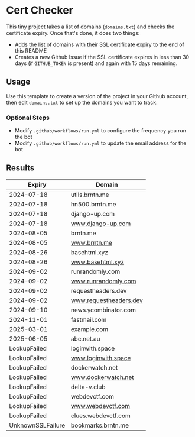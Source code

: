# Cert Checker

This tiny project takes a list of domains (`domains.txt`) and checks the certificate expiry. Once that's done, it does two things:

- Adds the list of domains with their SSL certificate expiry to the end of this README
- Creates a new Github Issue if the SSL certificate expires in less than 30 days (if `GITHUB_TOKEN` is present) and again with 15 days remaining.


## Usage

Use this template to create a version of the project in your Github account, then edit `domains.txt` to set up the domains you want to track.


### Optional Steps

- Modify `.github/workflows/run.yml` to configure the frequency you run the bot
- Modify `.github/workflows/run.yml` to update the email address for the bot

## Results

| Expiry    | Domain   |
|-----------|----------|
| 2024-07-18 | utils.brntn.me |
| 2024-07-18 | hn500.brntn.me |
| 2024-07-18 | django-up.com |
| 2024-07-18 | www.django-up.com |
| 2024-08-05 | brntn.me |
| 2024-08-05 | www.brntn.me |
| 2024-08-26 | basehtml.xyz |
| 2024-08-26 | www.basehtml.xyz |
| 2024-09-02 | runrandomly.com |
| 2024-09-02 | www.runrandomly.com |
| 2024-09-02 | requestheaders.dev |
| 2024-09-02 | www.requestheaders.dev |
| 2024-09-10 | news.ycombinator.com |
| 2024-11-01 | fastmail.com |
| 2025-03-01 | example.com |
| 2025-06-05 | abc.net.au |
| LookupFailed | loginwith.space |
| LookupFailed | www.loginwith.space |
| LookupFailed | dockerwatch.net |
| LookupFailed | www.dockerwatch.net |
| LookupFailed | delta-v.club |
| LookupFailed | webdevctf.com |
| LookupFailed | www.webdevctf.com |
| LookupFailed | clues.webdevctf.com |
| UnknownSSLFailure | bookmarks.brntn.me |

